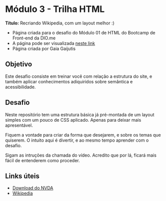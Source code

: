 # Módulo 3 - Trilha HTML

**Título:** Recriando Wikipedia, com um layout melhor :)
- Página criada para o desafio do Módulo 01 de HTML do Bootcamp de Front-end da DIO.me
- A página pode ser visualizada <a href="https://gaiajutz.github.io/trilha-html-modulo-3/" target="_blank">neste link</a>
- Página criada por Gaia Gaijutis

## Objetivo
Este desafio consiste em treinar você com relação a estrutura do site, e também aplicar conhecimentos adiquiridos sobre semântica e acessibilidade.

## Desafio
Neste repositório tem uma estrutura básica já pré-montada de um layout simples com um pouco de CSS aplicado. Apenas para deixar mais apresentável.

Fiquem a vontade para criar da forma que desejarem, e sobre os temas que quiserem. O intuito aqui é divertir, e ao mesmo tempo aprender com o desafio.

Sigam as intruções da chamada do vídeo. Acredito que por lá, ficará mais fácil de entenderem como proceder.

## Links úteis
- [Download do NVDA](https://www.nvaccess.org/download/)
- [Wikipedia](https://pt.wikipedia.org/)


